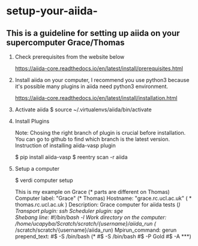 # setup-your-aiida-

This is a guideline for setting up aiida on your supercomputer Grace/Thomas
-----------

1. Check prerequisites from the website below

   https://aiida-core.readthedocs.io/en/latest/install/prerequisites.html

2. Install aiida on your computer, I recommend you use python3 because it's possible many plugins in aiida need python3 environment.
 
   https://aiida-core.readthedocs.io/en/latest/install/installation.html

3. Activate aiida 
   $ source ~/.virtualenvs/aiida/bin/activate
4. Install Plugins

   Note: Chosing the right branch of plugin is crucial before installation. You can go to github to find which branch is the latest version.
   Instruction of installing aiida-vasp plugin
   
   $ pip install aiida-vasp
   $ reentry scan -r aiida
   
5. Setup a computer
   
   $ verdi computer setup
   
   This is my example on Grace (* parts are different on Thomas)
   Computer label: "Grace" (* Thomas)
   Hostname: "grace.rc.ucl.ac.uk"  ( * thomas.rc.ucl.ac.uk )
   Description: Grace computer for aiida tests (*)
   Transport plugin: ssh
   Scheduler plugin: sge   
   Shebang line: #!/bin/bash -l
   Work directory on the computer: /home/ucapyba/Scratch/scratch/{username}/aiida_run (* /scratch/scratch/{username}/aiida_run)
   Mpirun_command: gerun
   prepend_text: 
   #$ -S /bin/bash 
   (* #$ -S /bin/bash
      #$ -P Gold
      #$ -A ***)
   
 
